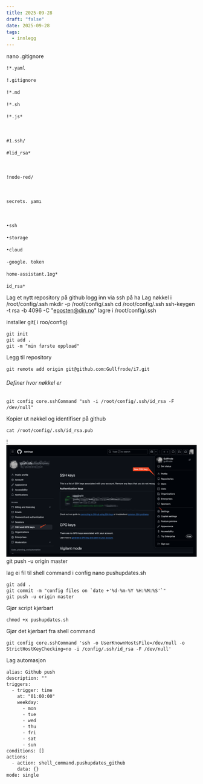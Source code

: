 ```yaml
---
title: 2025-09-28
draft: "false"
date: 2025-09-28
tags:
  - innlegg
---
```

nano .gitignore
```
!*.yaml

!.gitignore

!*.md

!*.sh

!*.js*

  

#1.ssh/

#lid_rsa*

  

!node-red/

  

secrets. yamı

  

•ssh

•storage

•cloud

-google. token

home-assistant.1og*

id_rsa*
```

Lag et nytt repository på github
logg inn via ssh på ha
Lag nøkkel i /root/config/.ssh
mkdir -p /root/config/.ssh
cd /root/config/.ssh
ssh-keygen -t rsa -b 4096 -C  "eposten@din.no"
lagre i /root/config/.ssh

installer git( i roo/config)
```
git init
git add .
git -m "min første oppload"
```
Legg til repository
```
git remote add origin git@github.com:Gullfrode/i7.git
```

###### Definer hvor nøkkel er
```
git config core.sshCommand "ssh -i /root/config/.ssh/id_rsa -F /dev/null"
```
Kopier ut nøkkel og identifiser på github
```
cat /root/config/.ssh/id_rsa.pub
```
!![Image](/images/Pasted%20image%2020250928102507.png)
git push -u origin master

lag ei fil til shell command i config
nano pushupdates.sh
```
git add .
git commit -m "config files on `date +'%d-%m-%Y %H:%M:%S'`"
git push -u origin master
```
Gjør script kjørbart
```
chmod +x pushupdates.sh

```
Gjør det kjørbart fra shell command

```
git config core.sshCommand 'ssh -o UserKnownHostsFile=/dev/null -o StrictHostKeyChecking=no -i /config/.ssh/id_rsa -F /dev/null'
```
Lag automasjon
```
alias: Github push
description: ""
triggers:
  - trigger: time
    at: "01:00:00"
    weekday:
      - mon
      - tue
      - wed
      - thu
      - fri
      - sat
      - sun
conditions: []
actions:
  - action: shell_command.pushupdates_github
    data: {}
mode: single
```
